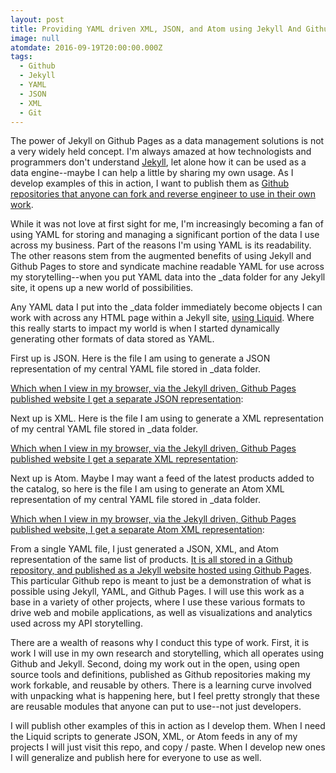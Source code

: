 ```yaml
---
layout: post
title: Providing YAML driven XML, JSON, and Atom using Jekyll And Github
image: null
atomdate: 2016-09-19T20:00:00.000Z
tags:
  - Github
  - Jekyll
  - YAML
  - JSON
  - XML
  - Git
---
```

The power of Jekyll on Github Pages as a data management solutions is not a very widely held concept. I'm always amazed at how technologists and programmers don't understand [Jekyll](http://jekyllrb.com/), let alone how it can be used as a data engine--maybe I can help a little by sharing my own usage. As I develop examples of this in action, I want to publish them as [Github repositories that anyone can fork and reverse engineer to use in their own work](http://xml.son.yaml.jekyll.apievangelist.com/).

While it was not love at first sight for me, I'm increasingly becoming a fan of using YAML for storing and managing a significant portion of the data I use across my business. Part of the reasons I'm using YAML is its readability. The other reasons stem from the augmented benefits of using Jekyll and Github Pages to store and syndicate machine readable YAML for use across my storytelling--when you put YAML data into the \_data folder for any Jekyll site, it opens up a new world of possibilities.

Any YAML data I put into the \_data folder immediately become objects I can work with across any HTML page within a Jekyll site, [using Liquid](https://shopify.github.io/liquid/). Where this really starts to impact my world is when I started dynamically generating other formats of data stored as YAML.

First up is JSON. Here is the file I am using to generate a JSON representation of my central YAML file stored in \_data folder.

[Which when I view in my browser, via the Jekyll driven, Github Pages published website I get a separate JSON representation](http://xml.son.yaml.jekyll.apievangelist.com/data/products.json):

Next up is XML. Here is the file I am using to generate a XML representation of my central YAML file stored in \_data folder.

[Which when I view in my browser, via the Jekyll driven, Github Pages published website I get a separate XML representation](http://xml.son.yaml.jekyll.apievangelist.com/data/products.xml):

Next up is Atom. Maybe I may want a feed of the latest products added to the catalog, so here is the file I am using to generate an Atom XML representation of my central YAML file stored in \_data folder.

[Which when I view in my browser, via the Jekyll driven, Github Pages published website, I get a separate Atom XML representation](http://xml.son.yaml.jekyll.apievangelist.com/data/atom.xml):

From a single YAML file, I just generated a JSON, XML, and Atom representation of the same list of products. [It is all stored in a Github repository, and published as a Jekyll website hosted using Github Pages](https://github.com/kinlane/xml-json-using-yaml-jekyll). This particular Github repo is meant to just be a demonstration of what is possible using Jekyll, YAML, and Github Pages. I will use this work as a base in a variety of other projects, where I use these various formats to drive web and mobile applications, as well as visualizations and analytics used across my API storytelling.

There are a wealth of reasons why I conduct this type of work. First, it is work I will use in my own research and storytelling, which all operates using Github and Jekyll. Second, doing my work out in the open, using open source tools and definitions, published as Github repositories making my work forkable, and reusable by others. There is a learning curve involved with unpacking what is happening here, but I feel pretty strongly that these are reusable modules that anyone can put to use--not just developers.

I will publish other examples of this in action as I develop them. When I need the Liquid scripts to generate JSON, XML, or Atom feeds in any of my projects I will just visit this repo, and copy / paste. When I develop new ones I will generalize and publish here for everyone to use as well.